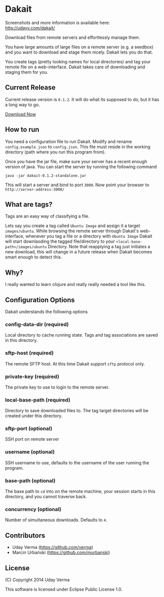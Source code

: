 Dakait
=========

Screenshots and more information is available here: http://udayv.com/dakait/

Download files from remote servers and effortlessly manage them.

You have large amounts of large files on a remote server (e.g. a seedbox) and you want to download and stage them nicely.  Dakait lets you do that.

You create tags (pretty looking names for local directories) and tag your remote file on a web-interface.  Dakait takes care of downloading and staging them for you.

Current Release
---
Current release version is `0.1.2`.  It will do what its supposed to do, but it has a long way to go.

[Download Now](https://github.com/verma/dakait/releases/download/0.1.2/dakait-0.1.2-standalone.jar)

How to run
---

You need a configuration file to run Dakait.  Modify and rename `config.example.json` to `config.json`. This file must reside in the working directory (path where you run this program from).

Once you have the jar file, make sure your server has a recent enough version of java.  You can start the server by running the following command

    java -jar dakait-0.1.2-standalone.jar
    
This will start a server and bind to port `3000`.  Now point your browser to `http://server-address:3000/`

What are tags?
---

Tags are an easy way of classifying a file.  

Lets say you create a tag called `Ubuntu Image` and assign it a target `images/ubuntu`.  While browsing the remote server through Dakait's web-interface, whenever you tag a file or a directory with `Ubuntu Image` Dakait will start downlaoding the tagged file/directory to your `<local-base-path>/images/ubuntu` Directory.  Note that reapplying a tag just initiates a new download, this will change in a future release when Dakait becomes smart enough to detect this.

Why?
---
I really wanted to learn clojure and really really needed a tool like this.


Configuration Options
--
Dakait understands the following options

### config-data-dir (required)
Local directory to cache running state.  Tags and tag associations are saved in this directory.

### sftp-host (required)
The remote SFTP host.  At this time Dakait support `sftp` protocol only.

### private-key (required)
The private key to use to login to the remote server.

### local-base-path (required)
Directory to save downloaded files to.  The tag target directories will be created under this directory.

### sftp-port (optional)
SSH port on remote server

### username (optional)
SSH username to use, defaults to the username of the user running the program.

### base-path (optional)
The base path to `cd` into on the remote machine, your session starts in this directory, and you cannot traverse back.

### concurrency (optional)
Number of simultaneous downloads.  Defaults to `4`.

Contributors
---

 - Uday Verma (https://github.com/verma)
 - Marcin Urbański (https://github.com/murbanski)

License
---

(C) Copyright 2014 Uday Verma

This software is licensed under Eclipse Public License 1.0.
